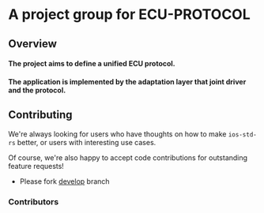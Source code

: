 # A project group for ECU-PROTOCOL

## Overview
  #### The project aims to define a unified ECU protocol.

  #### The application is implemented by the adaptation layer that joint driver and the protocol.

## Contributing

We're always looking for users who have thoughts on how to make `ios-std-rs` better, or users with
interesting use cases.

Of course, we're also happy to accept code contributions for outstanding feature requests!

* Please fork [develop](https://github.com/jesses2025smith/ios-std-rs/tree/develop) branch

### Contributors
<a href="https://github.com/jesses2025smith/ios-std-rs/graphs/contributors">
  <img src="https://contributors-img.web.app/image?repo=jesses2025smith/ios-std-rs" alt=""/>
</a>
